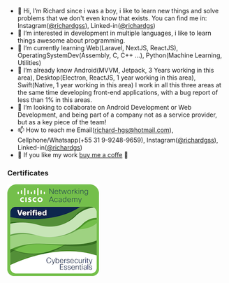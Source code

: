 - 👋 Hi, I’m Richard since i was a boy, i like to learn new things and solve problems that we don't even know that exists. 
     You can find me in: Instagram([@richardgss](https://www.instagram.com/richardgss/)), Linked-in([@richardgs](https://www.linkedin.com/in/richard-garcia-de-souza-0a0b72140))
- 👀 I’m interested in development in multiple languages, i like to learn things awesome about programming.
- 🌱 I’m currently learning Web(Laravel, NextJS, ReactJS), OperatingSystemDev(Assembly, C, C++ ...), Python(Machine Learning, Utilities)
- 📗 I’m already know Android(MVVM, Jetpack, 3 Years working in this area), Desktop(Electron, ReactJS, 1 year working in this area), Swift(Native, 1 year working in this area)
     I work in all this three areas at the same time developing front-end applications, with a bug report of less than 1% in this areas.
- 💞️ I’m looking to collaborate on Android Development or Web Development, and being part of a company not as a service provider, but as a key piece of the team!
- 📫 How to reach me Email(richard-hgs@hotmail.com), Cellphone/Whatsapp(+55 31 9-9248-9659), Instagram([@richardgss](https://www.instagram.com/richardgss/)), Linked-in([@richardgs](https://www.linkedin.com/in/richard-garcia-de-souza-0a0b72140))
- 🍵 If you like my work [buy me a coffe](https://www.buymeacoffee.com/richardgs) 🍵

### Certificates
![badge_cybersecurity](badge-cybersecurity-essentials-210.png)

<!---
richard-hgs/richard-hgs is a ✨ special ✨ repository because its `README.md` (this file) appears on your GitHub profile.
You can click the Preview link to take a look at your changes.
--->
